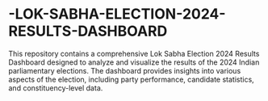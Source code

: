# -LOK-SABHA-ELECTION-2024-RESULTS-DASHBOARD
This repository contains a comprehensive Lok Sabha Election 2024 Results Dashboard designed to analyze and visualize the results of the 2024 Indian parliamentary elections. The dashboard provides insights into various aspects of the election, including party performance, candidate statistics, and constituency-level data.
